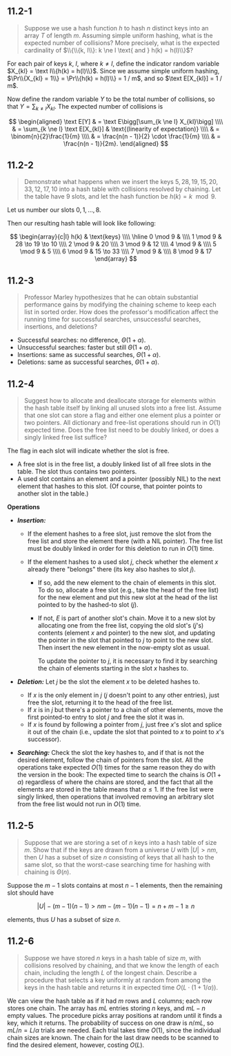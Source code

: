 ## 11.2-1

> Suppose we use a hash function $h$ to hash $n$ distinct keys into an array $T$ of length $m$. Assuming simple uniform hashing, what is the expected number of collisions? More precisely, what is the expected cardinality of $\\{\\{k, l\\}: k \ne l \text{ and } h(k) = h(l)\\}$?

For each pair of keys $k$, $l$, where $k \ne l$, define the indicator random variable $X_{kl} = \text I\\{h(k) = h(l)\\}$. Since we assume simple uniform hashing, $\Pr\\{X_{kl} = 1\\} = \Pr\\{h(k) = h(l)\\} = 1 / m$, and so $\text E[X_{kl}] = 1 / m$.

Now define the random variable $Y$ to be the total number of collisions, so that $Y = \sum_{k \ne l} X_{kl}$. The expected number of collisions is

$$
\begin{aligned}
\text E[Y] & = \text E\bigg[\sum_{k \ne l} X_{kl}\bigg] \\\\
           & = \sum_{k \ne l} \text E[X_{kl}] & \text{(linearity of expectation)} \\\\
           & = \binom{n}{2}\frac{1}{m} \\\\
           & = \frac{n(n - 1)}{2} \cdot \frac{1}{m} \\\\
           & = \frac{n(n - 1)}{2m}.
\end{aligned}
$$

## 11.2-2

> Demonstrate what happens when we insert the keys $5, 28, 19, 15, 20, 33, 12, 17, 10$ into a hash table with collisions resolved by chaining. Let the table have $9$ slots, and let the hash function be $h(k) = k \mod 9$.

Let us number our slots $0, 1, \dots, 8$.

Then our resulting hash table will look like following:

$$
\begin{array}{c|l}
h(k)     & \text{keys}      \\\\
\hline
0 \mod 9 &                  \\\\
1 \mod 9 & 28 \to 19 \to 10 \\\\
2 \mod 9 & 20               \\\\
3 \mod 9 & 12               \\\\
4 \mod 9 &                  \\\\
5 \mod 9 & 5                \\\\
6 \mod 9 & 15 \to 33        \\\\
7 \mod 9 &                  \\\\
8 \mod 9 & 17
\end{array}
$$

## 11.2-3

> Professor Marley hypothesizes that he can obtain substantial performance gains by modifying the chaining scheme to keep each list in sorted order. How does the professor's modification affect the running time for successful searches, unsuccessful searches, insertions, and deletions?

- Successful searches: no difference, $\Theta(1 + \alpha)$.
- Unsuccessful searches: faster but still $\Theta(1 + \alpha)$.
- Insertions: same as successful searches, $\Theta(1 + \alpha)$.
- Deletions: same as successful searches, $\Theta(1 + \alpha)$.

## 11.2-4

> Suggest how to allocate and deallocate storage for elements within the hash table itself by linking all unused slots into a free list. Assume that one slot can store a flag and either one element plus a pointer or two pointers. All dictionary and free-list operations should run in $O(1)$ expected time. Does the free list need to be doubly linked, or does a singly linked free list suffice?

The flag in each slot will indicate whether the slot is free.

- A free slot is in the free list, a doubly linked list of all free slots in the table. The slot thus contains two pointers.
- A used slot contains an element and a pointer (possibly $\text{NIL}$) to the next element that hashes to this slot. (Of course, that pointer points to another slot in the table.)

**Operations**

- **_Insertion:_**

    - If the element hashes to a free slot, just remove the slot from the free list and store the element there (with a $\text{NIL}$ pointer). The free list must be doubly linked in order for this deletion to run in $O(1)$ time.
    - If the element hashes to a used slot $j$, check whether the element $x$ already there "belongs" there (its key also hashes to slot $j$).

        - If so, add the new element to the chain of elements in this slot. To do so, allocate a free slot (e.g., take the head of the free list) for the new element and put this new slot at the head of the list pointed to by the hashed-to slot ($j$).
        - If not, $E$ is part of another slot's chain. Move it to a new slot by allocating one from the free list, copying the old slot's ($j$'s) contents (element $x$ and pointer) to the new slot, and updating the pointer in the slot that pointed to $j$ to point to the new slot. Then insert the new element in the now-empty slot as usual.

            To update the pointer to $j$, it is necessary to find it by searching the chain of elements starting in the slot $x$ hashes to.

- **_Deletion:_** Let $j$ be the slot the element $x$ to be deleted hashes to.

    - If $x$ is the only element in $j$ ($j$ doesn't point to any other entries), just free the slot, returning it to the head of the free list.
    - If $x$ is in $j$ but there's a pointer to a chain of other elements, move the first pointed-to entry to slot $j$ and free the slot it was in.
    - If $x$ is found by following a pointer from $j$, just free $x$'s slot and splice it out of the chain (i.e., update the slot that pointed to $x$ to point to $x$'s successor).

- **_Searching:_** Check the slot the key hashes to, and if that is not the desired element, follow the chain of pointers from the slot.
  All the operations take expected $O(1)$ times for the same reason they do with the version in the book: The expected time to search the chains is $O(1 + \alpha)$ regardless of where the chains are stored, and the fact that all the elements are stored in the table means that $\alpha \le 1$. If the free list were singly linked, then operations that involved removing an arbitrary slot from the free list would not run in $O(1)$ time.

## 11.2-5

> Suppose that we are storing a set of $n$ keys into a hash table of size $m$. Show that if the keys are drawn from a universe $U$ with $|U| > nm$, then $U$ has a subset of size $n$ consisting of keys that all hash to the same slot, so that the worst-case searching time for hashing with chaining is $\Theta(n)$.

Suppose the $m - 1$ slots contains at most $n - 1$ elements, then the remaining slot should have

$$|U| - (m - 1)(n - 1) > nm - (m - 1)(n - 1) = n + m - 1 \ge n$$

elements, thus $U$ has a subset of size $n$.

## 11.2-6

> Suppose we have stored $n$ keys in a hash table of size $m$, with collisions resolved by chaining, and that we know the length of each chain, including the length $L$ of the longest chain. Describe a procedure that selects a key uniformly at random from among the keys in the hash table and returns it in expected time $O(L \cdot (1 + 1 / \alpha))$.

We can view the hash table as if it had $m$ rows and $L$ columns; each row stores one chain. The array has $mL$ entries storing $n$ keys, and $mL - n$ empty values. The procedure picks array positions at random until it finds a key, which it returns. The probability of success on one draw is $n / mL$, so $mL / n = L / \alpha$ trials are needed. Each trial takes time $O(1)$, since the individual chain sizes are known. The chain for the last draw needs to be scanned to find the desired element, however, costing $O(L)$.
